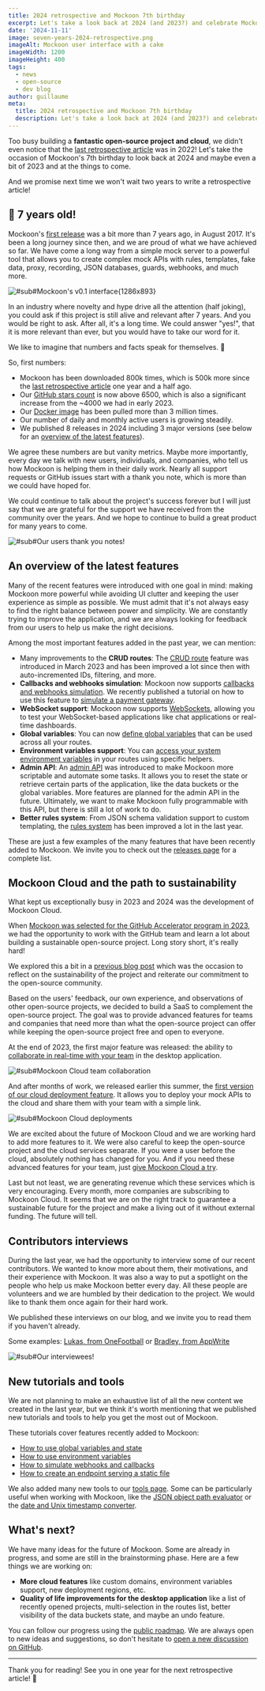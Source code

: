 ```yaml
---
title: 2024 retrospective and Mockoon 7th birthday
excerpt: Let's take a look back at 2024 (and 2023?) and celebrate Mockoon's 7th birthday!
date: '2024-11-11'
image: seven-years-2024-retrospective.png
imageAlt: Mockoon user interface with a cake
imageWidth: 1200
imageHeight: 400
tags:
  - news
  - open-source
  - dev blog
author: guillaume
meta:
  title: 2024 retrospective and Mockoon 7th birthday
  description: Let's take a look back at 2024 (and 2023?) and celebrate 7 years of Mockoon!
---
```


Too busy building a **fantastic open-source project and cloud**, we didn't even notice that the [last retrospective article](/blog/five-years-2022-retrospective/) was in 2022! Let's take the occasion of Mockoon's 7th birthday to look back at 2024 and maybe even a bit of 2023 and at the things to come.

And we promise next time we won't wait two years to write a retrospective article!

## 🎂 7 years old!

Mockoon's [first release](https://github.com/mockoon/mockoon/releases/tag/v0.1.0) was a bit more than 7 years ago, in August 2017. It's been a long journey since then, and we are proud of what we have achieved so far. We have come a long way from a simple mock server to a powerful tool that allows you to create complex mock APIs with rules, templates, fake data, proxy, recording, JSON databases, guards, webhooks, and much more.

![#sub#Mockoon's v0.1 interface{1286x893}](/images/blog/seven-years-2024-retrospective/v1-interface.jpg)

In an industry where novelty and hype drive all the attention (half joking), you could ask if this project is still alive and relevant after 7 years. And you would be right to ask. After all, it's a long time. We could answer "yes!", that it is more relevant than ever, but you would have to take our word for it.

We like to imagine that numbers and facts speak for themselves. 🙂

So, first numbers:

- Mockoon has been downloaded 800k times, which is 500k more since the [last retrospective article](/blog/five-years-2022-retrospective/) one year and a half ago.
- Our [GitHub stars count](https://github.com/mockoon/mockoon/stargazers) is now above 6500, which is also a significant increase from the ~4000 we had in early 2023.
- Our [Docker image](https://hub.docker.com/r/mockoon/cli) has been pulled more than 3 million times.
- Our number of daily and monthly active users is growing steadily.
- We published 8 releases in 2024 including 3 major versions (see below for an [overview of the latest features](#an-overview-of-the-latest-features)).

We agree these numbers are but vanity metrics. Maybe more importantly, every day we talk with new users, individuals, and companies, who tell us how Mockoon is helping them in their daily work. Nearly all support requests or GitHub issues start with a thank you note, which is more than we could have hoped for.

We could continue to talk about the project's success forever but I will just say that we are grateful for the support we have received from the community over the years. And we hope to continue to build a great product for many years to come.

![#sub#Our users thank you notes!](/images/blog/seven-years-2024-retrospective/thank-you-cloud.png)

## An overview of the latest features

Many of the recent features were introduced with one goal in mind: making Mockoon more powerful while avoiding UI clutter and keeping the user experience as simple as possible. We must admit that it's not always easy to find the right balance between power and simplicity. We are constantly trying to improve the application, and we are always looking for feedback from our users to help us make the right decisions.

Among the most important features added in the past year, we can mention:

- Many improvements to the **CRUD routes**: The [CRUD route](/docs/latest/api-endpoints/crud-routes/) feature was introduced in March 2023 and has been improved a lot since then with auto-incremented IDs, filtering, and more.
- **Callbacks and webhooks simulation**: Mockoon now supports [callbacks and webhooks simulation](/docs/latest/callbacks/overview/). We recently published a tutorial on how to use this feature to [simulate a payment gateway](/tutorials/simulate-webhooks-and-callbacks/).
- **WebSocket support**: Mockoon now supports [WebSockets](/docs/latest/api-endpoints/websockets/), allowing you to test your WebSocket-based applications like chat applications or real-time dashboards.
- **Global variables**: You can now [define global variables](/docs/latest/variables/global-variables/) that can be used across all your routes.
- **Environment variables support**: You can [access your system environment variables](/docs/latest/variables/environment-variables/) in your routes using specific helpers.
- **Admin API**: An [admin API](/docs/latest/admin-api/overview/) was introduced to make Mockoon more scriptable and automate some tasks. It allows you to reset the state or retrieve certain parts of the application, like the data buckets or the global variables. More features are planned for the admin API in the future. Ultimately, we want to make Mockoon fully programmable with this API, but there is still a lot of work to do.
- **Better rules system**: From JSON schema validation support to custom templating, the [rules system](/docs/latest/route-responses/dynamic-rules/) has been improved a lot in the last year.

These are just a few examples of the many features that have been recently added to Mockoon. We invite you to check out the [releases page](/releases/) for a complete list.

## Mockoon Cloud and the path to sustainability

What kept us exceptionally busy in 2023 and 2024 was the development of Mockoon Cloud.

When [Mockoon was selected for the GitHub Accelerator program in 2023](/blog/github-accelerator/), we had the opportunity to work with the GitHub team and learn a lot about building a sustainable open-source project. Long story short, it's really hard!

We explored this a bit in a [previous blog post](/blog/our-commitment-open-source-community/) which was the occasion to reflect on the sustainability of the project and reiterate our commitment to the open-source community.

Based on the users' feedback, our own experience, and observations of other open-source projects, we decided to build a SaaS to complement the open-source project. The goal was to provide advanced features for teams and companies that need more than what the open-source project can offer while keeping the open-source project free and open to everyone.

At the end of 2023, the first major feature was released: the ability to [collaborate in real-time with your team](/blog/data-synchronization-team-collaboration-release/) in the desktop application.

![#sub#Mockoon Cloud team collaboration](/images/blog/seven-years-2024-retrospective/team-collaboration.png)

And after months of work, we released earlier this summer, the [first version of our cloud deployment feature](/blog/mock-api-cloud-deployments-release/). It allows you to deploy your mock APIs to the cloud and share them with your team with a simple link.

![#sub#Mockoon Cloud deployments](/images/blog/seven-years-2024-retrospective/deploy-environment-management-dialog.png)

We are excited about the future of Mockoon Cloud and we are working hard to add more features to it. We were also careful to keep the open-source project and the cloud services separate. If you were a user before the cloud, absolutely nothing has changed for you. And if you need these advanced features for your team, just [give Mockoon Cloud a try](/pricing/).

Last but not least, we are generating revenue which these services which is very encouraging. Every month, more companies are subscribing to Mockoon Cloud. It seems that we are on the right track to guarantee a sustainable future for the project and make a living out of it without external funding. The future will tell.

## Contributors interviews

During the last year, we had the opportunity to interview some of our recent contributors. We wanted to know more about them, their motivations, and their experience with Mockoon. It was also a way to put a spotlight on the people who help us make Mockoon better every day. All these people are volunteers and we are humbled by their dedication to the project. We would like to thank them once again for their hard work.

We published these interviews on our blog, and we invite you to read them if you haven't already.

Some examples: [Lukas, from OneFootball](/blog/contributor-spotlight-lukas-spiss-onefootball/) or [Bradley, from AppWrite](/blog/contributor-spotlight-bradley-schofield-appwrite/)

![#sub#Our interviewees!](/images/blog/seven-years-2024-retrospective/contributors-map.png)

## New tutorials and tools

We are not planning to make an exhaustive list of all the new content we created in the last year, but we think it's worth mentioning that we published new tutorials and tools to help you get the most out of Mockoon.

These tutorials cover features recently added to Mockoon:

- [How to use global variables and state](/tutorials/use-global-variables-state/)
- [How to use environment variables](/tutorials/use-environment-variables/)
- [How to simulate webhooks and callbacks](/tutorials/simulate-webhooks-and-callbacks/)
- [How to create an endpoint serving a static file](/tutorials/create-endpoint-serving-static-file/)

We also added many new tools to our [tools page](/tools/). Some can be particularly useful when working with Mockoon, like the [JSON object path evaluator](/tools/json-object-path-evaluator/) or the [date and Unix timestamp converter](/tools/date-unix-timestamp-converter-formatter/).

## What's next?

We have many ideas for the future of Mockoon. Some are already in progress, and some are still in the brainstorming phase. Here are a few things we are working on:

- **More cloud features** like custom domains, environment variables support, new deployment regions, etc.
- **Quality of life improvements for the desktop application** like a list of recently opened projects, multi-selection in the routes list, better visibility of the data buckets state, and maybe an undo feature.

You can follow our progress using the [public roadmap](/public-roadmap/). We are always open to new ideas and suggestions, so don't hesitate to [open a new discussion on GitHub](https://github.com/mockoon/mockoon/discussions).

---

Thank you for reading! See you in one year for the next retrospective article! 🎉
